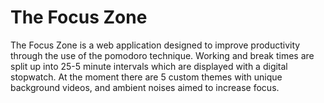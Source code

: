 # The Focus Zone
The Focus Zone is a web application designed to improve productivity through the use of the pomodoro technique. Working and break times are split up into 25-5 minute intervals which are displayed with a digital stopwatch. At the moment there are 5 custom themes with unique background videos, and ambient noises aimed to increase focus.
